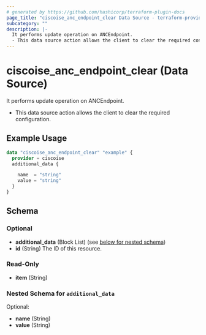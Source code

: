 ```yaml
---
# generated by https://github.com/hashicorp/terraform-plugin-docs
page_title: "ciscoise_anc_endpoint_clear Data Source - terraform-provider-ciscoise"
subcategory: ""
description: |-
  It performs update operation on ANCEndpoint.
  - This data source action allows the client to clear the required configuration.
---
```


# ciscoise_anc_endpoint_clear (Data Source)

It performs update operation on ANCEndpoint.

- This data source action allows the client to clear the required configuration.

## Example Usage

```terraform
data "ciscoise_anc_endpoint_clear" "example" {
  provider = ciscoise
  additional_data {

    name  = "string"
    value = "string"
  }
}
```

<!-- schema generated by tfplugindocs -->
## Schema

### Optional

- **additional_data** (Block List) (see [below for nested schema](#nestedblock--additional_data))
- **id** (String) The ID of this resource.

### Read-Only

- **item** (String)

<a id="nestedblock--additional_data"></a>
### Nested Schema for `additional_data`

Optional:

- **name** (String)
- **value** (String)


